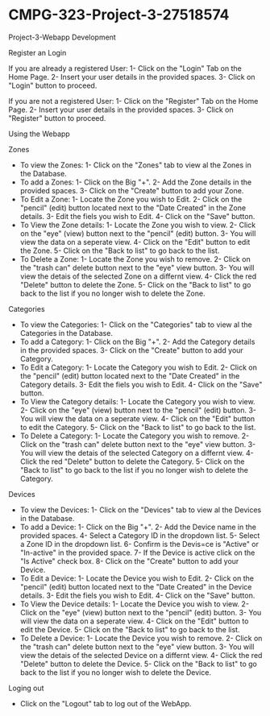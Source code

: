 # CMPG-323-Project-3-27518574
Project-3-Webapp Development

Register an Login

If you are already a registered User:
	1- Click on the "Login" Tab on the Home Page.
	2- Insert your user details in the provided spaces.
	3- Click on "Login" button to proceed.

If you are not a registered User:
	1- Click on the "Register" Tab on the Home Page.
	2- Insert your user details in the provided spaces.
	3- Click on "Register" button to proceed.

Using the Webapp

Zones
- To view the Zones:
	1- Click on the "Zones" tab to view al the Zones in the Database.
- To add a Zones:
	1- Click on the Big "+".
	2- Add the Zone details in the provided spaces.
	3- Click on the "Create" button to add your Zone.
- To Edit a Zone:
	1- Locate the Zone you wish to Edit.
	2- Click on the "pencil" (edit) button located next to the "Date Created" in the Zone details.
	3- Edit the fiels you wish to Edit.
	4- Click on the "Save" button.
- To View the Zone details:
	1- Locate the Zone you wish to view.
	2- Click on the "eye" (view) button next to the "pencil" (edit) button.
	3- You will view the data on a seperate view.
	4- Click on the "Edit" button to edit the Zone.
	5- Click on the "Back to list" to go back to the list.
- To Delete a Zone:
	1- Locate the Zone you wish to remove.
	2- Click on the "trash can" delete button next to the "eye" view button.
	3- You will view the detais of the selected Zone on a differnt view.
	4- Click the red "Delete" button to delete the Zone.
	5- Click on the "Back to list" to go back to the list if you no longer wish to delete the Zone.

Categories
- To view the Categories:
	1- Click on the "Categories" tab to view al the Categories in the Database.
- To add a Category:
	1- Click on the Big "+".
	2- Add the Category details in the provided spaces.
	3- Click on the "Create" button to add your Category.
- To Edit a Category:
	1- Locate the Category you wish to Edit.
	2- Click on the "pencil" (edit) button located next to the "Date Created" in the Category details.
	3- Edit the fiels you wish to Edit.
	4- Click on the "Save" button.
- To View the Category details:
	1- Locate the Category you wish to view.
	2- Click on the "eye" (view) button next to the "pencil" (edit) button.
	3- You will view the data on a seperate view.
	4- Click on the "Edit" button to edit the Category.
	5- Click on the "Back to list" to go back to the list.
- To Delete a Category:
	1- Locate the Category you wish to remove.
	2- Click on the "trash can" delete button next to the "eye" view button.
	3- You will view the detais of the selected Category on a differnt view.
	4- Click the red "Delete" button to delete the Category.
	5- Click on the "Back to list" to go back to the list if you no longer wish to delete the Category.
	
Devices
- To view the Devices:
	1- Click on the "Devices" tab to view al the Devices in the Database.
- To add a Device:
	1- Click on the Big "+".
	2- Add the Device name in the provided spaces.
	4- Select a Category ID in the dropdown list.
	5- Select a Zone ID in the dropdown list.
	6- Confirm is the Devis=ce is "Active" or "In-active" in the provided space.
	7- If the Device is active click on the "Is Active" check box.
	8- Click on the "Create" button to add your Device.
- To Edit a Device:
	1- Locate the Device you wish to Edit.
	2- Click on the "pencil" (edit) button located next to the "Date Created" in the Device details.
	3- Edit the fiels you wish to Edit.
	4- Click on the "Save" button.
- To View the Device details:
	1- Locate the Device you wish to view.
	2- Click on the "eye" (view) button next to the "pencil" (edit) button.
	3- You will view the data on a seperate view.
	4- Click on the "Edit" button to edit the Device.
	5- Click on the "Back to list" to go back to the list.
- To Delete a Device:
	1- Locate the Device you wish to remove.
	2- Click on the "trash can" delete button next to the "eye" view button.
	3- You will view the detais of the selected Device on a differnt view.
	4- Click the red "Delete" button to delete the Device.
	5- Click on the "Back to list" to go back to the list if you no longer wish to delete the Device.
	
Loging out
- Click on the "Logout" tab to log out of the WebApp.